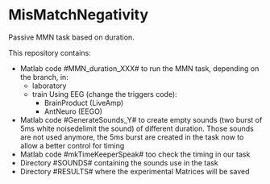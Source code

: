 # MisMatchNegativity
Passive MMN task based on duration.

This repository contains:
  - Matlab code #MMN_duration_XXX# to run the MMN task, depending on the branch, in:
    - laboratory
    - train 
    Using EEG (change the triggers code):
      - BrainProduct (LiveAmp) 
      - AntNeuro (EEGO)
  - Matlab code #GenerateSounds_Y# to create empty sounds (two burst of 5ms white noisedelimit the sound) of different duration. Those sounds are not used anymore, the 5ms burst are created in the task now to allow a better control for timing 
  - Matlab code #mkTimeKeeperSpeak# too check the timing in our task
  - Directory #SOUNDS# containing the sounds use in the task
  - Directory #RESULTS# where the experimental Matrices will be saved 
